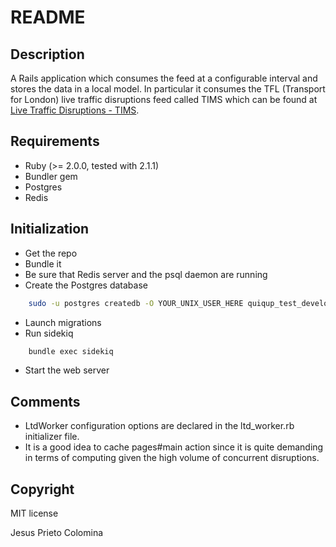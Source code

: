 # README

## Description

A Rails application which consumes the feed at a configurable interval and stores the data in a local model. In particular it consumes the TFL (Transport for London) live traffic disruptions feed called TIMS which can be found at [Live Traffic Disruptions - TIMS](http://data.tfl.gov.uk/tfl/syndication/feeds/tims_feed.xml).

## Requirements

* Ruby (>= 2.0.0, tested with 2.1.1) 
* Bundler gem
* Postgres
* Redis

## Initialization

* Get the repo
* Bundle it
* Be sure that Redis server and the psql daemon are running
* Create the Postgres database
```bash
    sudo -u postgres createdb -O YOUR_UNIX_USER_HERE quiqup_test_development
```
* Launch migrations
* Run sidekiq
```bash
    bundle exec sidekiq
```
* Start the web server

## Comments

- LtdWorker configuration options are declared in the ltd_worker.rb initializer file.
- It is a good idea to cache pages#main action since it is quite demanding in terms of computing given the high volume of concurrent disruptions.

## Copyright

MIT license

Jesus Prieto Colomina